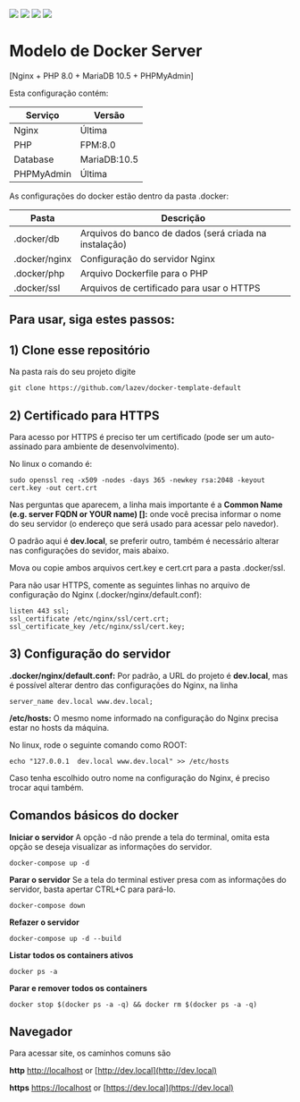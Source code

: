 ![](https://img.shields.io/github/issues/marcelocostabr/docker-template-default)
![](https://img.shields.io/github/forks/marcelocostabr/docker-template-default)
![](https://img.shields.io/github/stars/marcelocostabr/docker-template-default)
![](https://img.shields.io/github/license/marcelocostabr/docker-template-default)

# Modelo de Docker Server
[Nginx + PHP 8.0 + MariaDB 10.5 + PHPMyAdmin]

Esta configuração contém:

| Serviço    | Versão       |
|------------|--------------|
| Nginx      | Última       |
| PHP        | FPM:8.0      |
| Database   | MariaDB:10.5 |
| PHPMyAdmin | Última       |

As configurações do docker estão dentro da pasta .docker:

| Pasta         | Descrição          |
|---------------|--------------------|
| .docker/db    | Arquivos do banco de dados (será criada na instalação) |
| .docker/nginx | Configuração do servidor Nginx |
| .docker/php   | Arquivo Dockerfile para o PHP |
| .docker/ssl   | Arquivos de certificado para usar o HTTPS |

## Para usar, siga estes passos:


## 1) Clone esse repositório

Na pasta raís do seu projeto digite

```
git clone https://github.com/lazev/docker-template-default
```

## 2) Certificado para HTTPS

Para acesso por HTTPS é preciso ter um certificado (pode ser um auto-assinado para ambiente de desenvolvimento).

No linux o comando é:

```
sudo openssl req -x509 -nodes -days 365 -newkey rsa:2048 -keyout cert.key -out cert.crt
```

Nas perguntas que aparecem, a linha mais importante é a
**Common Name (e.g. server FQDN or YOUR name) []:**
onde você precisa informar o nome do seu servidor
(o endereço que será usado para acessar pelo navedor).

O padrão aqui é **dev.local**, se preferir outro, também é necessário alterar nas configurações do sevidor, mais abaixo.

Mova ou copie ambos arquivos cert.key e cert.crt para a pasta .docker/ssl.

Para não usar HTTPS, comente as seguintes linhas no arquivo de configuração do Nginx (.docker/nginx/default.conf):

```
listen 443 ssl;
ssl_certificate /etc/nginx/ssl/cert.crt;
ssl_certificate_key /etc/nginx/ssl/cert.key;
```

## 3) Configuração do servidor

**.docker/nginx/default.conf:**
Por padrão, a URL do projeto é **dev.local**, mas é possível alterar dentro das configurações do Nginx, na linha

```
server_name dev.local www.dev.local;
```

**/etc/hosts:**
O mesmo nome informado na configuração do Nginx precisa estar no hosts da máquina.

No linux, rode o seguinte comando como ROOT:

```
echo "127.0.0.1  dev.local www.dev.local" >> /etc/hosts
```

Caso tenha escolhido outro nome na configuração do Nginx, é preciso trocar aqui também.


## Comandos básicos do docker

**Iniciar o servidor**
A opção -d não prende a tela do terminal, omita esta opção se deseja visualizar as informações do servidor.

```
docker-compose up -d
```

**Parar o servidor**
Se a tela do terminal estiver presa com as informações do servidor, basta apertar CTRL+C para pará-lo.

```
docker-compose down
```

**Refazer o servidor**

```
docker-compose up -d --build
```

**Listar todos os containers ativos**

```
docker ps -a
```

**Parar e remover todos os containers**

```
docker stop $(docker ps -a -q) && docker rm $(docker ps -a -q)
```


## Navegador

Para acessar site, os caminhos comuns são

**http**
[http://localhost](http://localhost) or [http://dev.local](http://dev.local)

**https**
[https://localhost](https://localhost) or [https://dev.local](https://dev.local)
